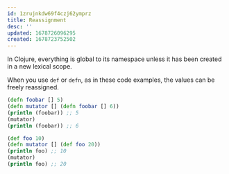 ```yaml
---
id: 1zrujnkdw69f4czj62ymprz
title: Reassignment
desc: ''
updated: 1678726096295
created: 1678723752502
---
```


In Clojure, everything is global to its namespace unless it has been created in a new lexical scope. 

When you use `def` or `defn`, as in these code examples, the values can be freely reassigned. 

```clojure
(defn foobar [] 5)
(defn mutator [] (defn foobar [] 6))
(println (foobar)) ;; 5
(mutator)
(println (foobar)) ;; 6
```

```clojure
(def foo 10)
(defn mutator [] (def foo 20))
(println foo) ;; 10
(mutator)
(println foo) ;; 20
```

